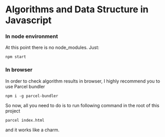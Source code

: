# Algorithms and Data Structure in Javascript

### In node environment

At this point there is no node_modules. Just: 

```
npm start
```

### In browser

In order to check algorithm results in browser, I highly recommend you to use Parcel bundler 

```
npm i -g parcel-bundler
```

So now, all you need to do is to run following command in the root of this project

```
parcel index.html
```

and it works like a charm.